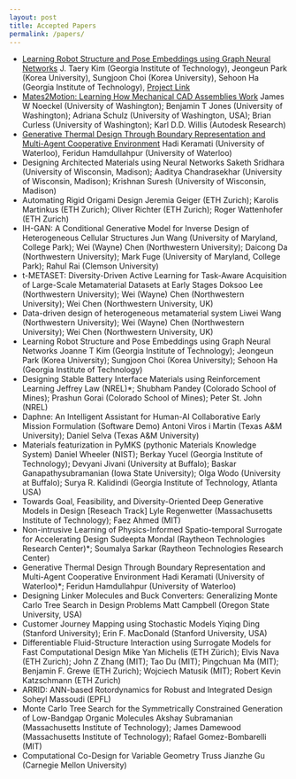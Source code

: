 ```yaml
---
layout: post
title: Accepted Papers
permalink: /papers/
---
```


* [Learning Robot Structure and Pose Embeddings using Graph Neural Networks](https://arxiv.org/abs/2109.07543) J. Taery Kim (Georgia Institute of Technology), Jeongeun Park (Korea University), Sungjoon Choi (Korea University), Sehoon Ha (Georgia Institute of Technology), [Project Link](https://delico123.github.io/mlcd22-gnn4robots/)
* [Mates2Motion: Learning How Mechanical CAD Assemblies Work](https://arxiv.org/abs/2208.01779)	James W Noeckel (University of Washington); Benjamin T Jones (University of Washington); Adriana Schulz (University of Washington, USA); Brian Curless (University of Washington); Karl D.D. Willis (Autodesk Research)
* [Generative Thermal Design Through Boundary Representation and Multi-Agent Cooperative Environment](https://arxiv.org/abs/2208.07952) Hadi Keramati (University of Waterloo), Feridun Hamdullahpur (University of Waterloo)
* Designing Architected Materials using Neural Networks	Saketh Sridhara (University of Wisconsin, Madison); Aaditya  Chandrasekhar  (University of Wisconsin, Madison); Krishnan Suresh (University of Wisconsin, Madison)
* Automating Rigid Origami Design	Jeremia Geiger (ETH Zurich); Karolis Martinkus (ETH Zurich); Oliver Richter (ETH Zurich); Roger Wattenhofer (ETH Zurich)
* IH-GAN: A Conditional Generative Model for Inverse Design of Heterogeneous Cellular Structures	Jun Wang (University of Maryland, College Park); Wei (Wayne) Chen (Northwestern University); Daicong Da (Northwestern University); Mark Fuge (University of Maryland, College Park); Rahul Rai (Clemson University)
* t-METASET: Diversity-Driven Active Learning for Task-Aware Acquisition of Large-Scale Metamaterial Datasets at Early Stages	Doksoo Lee (Northwestern University); Wei (Wayne) Chen (Northwestern University); Wei Chen (Northwestern University, UK)
* Data-driven design of heterogeneous metamaterial system	Liwei Wang (Northwestern University); Wei (Wayne) Chen (Northwestern University); Wei Chen (Northwestern University, UK)
* Learning Robot Structure and Pose Embeddings using Graph Neural Networks	Joanne T Kim (Georgia Institute of Technology); Jeongeun Park (Korea University); Sungjoon Choi (Korea University); Sehoon Ha (Georgia Institute of Technology)
* Designing Stable Battery Interface Materials using Reinforcement Learning	Jeffrey Law (NREL)*; Shubham Pandey (Colorado School of Mines); Prashun Gorai (Colorado School of Mines); Peter St. John (NREL)
* Daphne: An Intelligent Assistant for Human-AI Collaborative Early Mission Formulation (Software Demo)	Antoni Viros i Martin (Texas A&M University); Daniel Selva (Texas A&M University)
* Materials featurization in PyMKS (pythonic Materials Knowledge System)	Daniel Wheeler (NIST); Berkay  Yucel (Georgia Institute of Technology); Devyani Jivani (University at Buffalo); Baskar   Ganapathysubramanian (Iowa State University); Olga Wodo (University at Buffalo); Surya R. Kalidindi (Georgia Institute of Technology, Atlanta USA)
* Towards Goal, Feasibility, and Diversity-Oriented Deep Generative Models in Design [Reseach Track]	Lyle Regenwetter (Massachusetts Institute of Technology); Faez Ahmed (MIT)
* Non-intrusive Learning of Physics-Informed Spatio-temporal Surrogate for Accelerating Design	Sudeepta Mondal (Raytheon Technologies Research Center)*; Soumalya Sarkar (Raytheon Technologies Research Center)
* Generative Thermal Design Through Boundary Representation and Multi-Agent Cooperative Environment	Hadi Keramati (University of Waterloo)*; Feridun Hamdullahpur (University of Waterloo)
* Designing Linker Molecules and Buck Converters:  Generalizing Monte Carlo Tree Search in Design Problems	Matt Campbell (Oregon State University, USA)
* Customer Journey Mapping using Stochastic Models	Yiqing Ding (Stanford University); Erin F.  MacDonald (Stanford University, USA)
* Differentiable Fluid-Structure Interaction using Surrogate Models for Fast Computational Design	Mike Yan Michelis (ETH Zürich); Elvis Nava (ETH Zurich); John Z Zhang (MIT); Tao Du (MIT); Pingchuan Ma (MIT); Benjamin F. Grewe (ETH Zurich); Wojciech Matusik (MIT); Robert Kevin Katzschmann (ETH Zurich)
* ARRID: ANN-based Rotordynamics for Robust and Integrated Design	Soheyl Massoudi (EPFL)
* Monte Carlo Tree Search for the Symmetrically Constrained Generation of Low-Bandgap Organic Molecules	Akshay Subramanian (Massachusetts Institute of Technology); James Damewood (Massachusetts Institute of Technology); Rafael Gomez-Bombarelli (MIT)
* Computational Co-Design for Variable Geometry Truss	Jianzhe Gu (Carnegie Mellon University)
